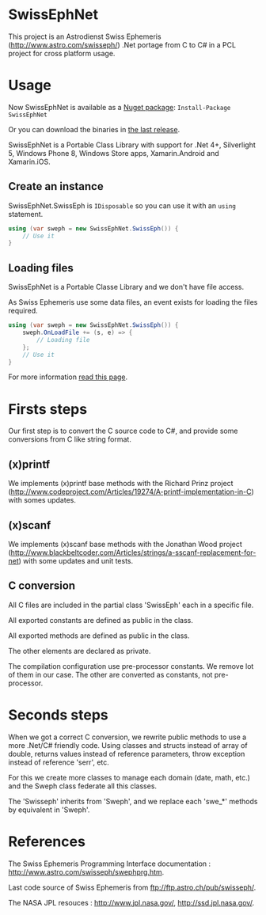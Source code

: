 SwissEphNet
===========

This project is an Astrodienst Swiss Ephemeris (http://www.astro.com/swisseph/) .Net portage from C to C# in a PCL project for cross platform usage.

# Usage

Now SwissEphNet is available as a [Nuget package](https://www.nuget.org/packages/SwissEphNet): `Install-Package SwissEphNet`

Or you can download the binaries in [the last release](https://github.com/ygrenier/SwissEphNet/releases/latest).

SwissEphNet is a Portable Class Library with support for .Net 4+, Silverlight 5, Windows Phone 8, Windows Store apps, Xamarin.Android and Xamarin.iOS.

## Create an instance

SwissEphNet.SwissEph is ```IDisposable``` so you can use it with an ```using``` statement.

```C#
using (var sweph = new SwissEphNet.SwissEph()) {
    // Use it
}
```

## Loading files

SwissEphNet is a Portable Classe Library and we don't have file access.

As Swiss Ephemeris use some data files, an event exists for loading the files required.

```C#
using (var sweph = new SwissEphNet.SwissEph()) {
    sweph.OnLoadFile += (s, e) => {
        // Loading file
    };
    // Use it
}
```

For more information [read this page](https://github.com/ygrenier/SwissEphNet/wiki/Loading-files).

# Firsts steps

Our first step is to convert the C source code to C#, and provide some conversions from C like string format.

## (x)printf 

We implements (x)printf base methods with the Richard Prinz project (http://www.codeproject.com/Articles/19274/A-printf-implementation-in-C) with somes updates.

## (x)scanf

We implements (x)scanf base methods with the Jonathan Wood project (http://www.blackbeltcoder.com/Articles/strings/a-sscanf-replacement-for-net) with some updates and unit tests.

## C conversion

All C files are included in the partial class 'SwissEph' each in a specific file.

All exported constants are defined as public in the class.

All exported methods are defined as public in the class.

The other elements are declared as private.

The compilation configuration use pre-processor constants. We remove lot of them in our case. The other are converted as constants, not pre-processor.

# Seconds steps

When we got a correct C conversion, we rewrite public methods to use a more .Net/C# friendly code. Using classes and structs
instead of array of double, returns values instead of reference parameters, throw exception instead of reference 'serr', etc.

For this we create more classes to manage each domain (date, math, etc.) and the Sweph class federate all this classes.

The 'Swisseph' inherits from 'Sweph', and we replace each 'swe_*' methods by equivalent in 'Sweph'.

# References

The Swiss Ephemeris Programming Interface documentation : http://www.astro.com/swisseph/swephprg.htm.

Last code source of Swiss Ephemeris from ftp://ftp.astro.ch/pub/swisseph/.

The NASA JPL resouces : http://www.jpl.nasa.gov/, http://ssd.jpl.nasa.gov/.
